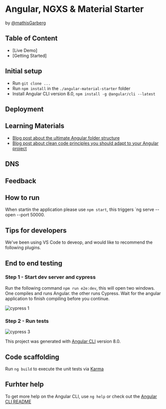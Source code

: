 # Angular, NGXS & Material Starter

by [@mathisGarberg](https://twitter.com/MathGarb)

## Table of Content

- [Live Demo]
- [Getting Started]

## Initial setup
* Run `git clone ...`
* Run `npm install` in the `./angular-material-starter` folder
* Install Angular CLI version 8.0, `npm install -g @angular/cli --latest`

## Deployment

## Learning Materials
* [Blog post about the ultimate Angular folder structure]()
* [Blog post about clean code principles you should adapt to your Angular project]()


## DNS

## Feedback


## How to run

When startin the application please use `npm start`, this triggers `ng serve --open --port 50000.

## Tips for developers

We've been using VS Code to deveop, and would like to recommend the following plugins.

## End to end testing

### **Step 1** - Start dev server and cypress

Run the following command `npm run e2e:dev`, this will open two windows. One compiles and runs Angular. the other runs Cypress. Wait for the angular application
to finish compiling before you continue.

![cypress 1](./wiki/images/cypress-1.PNG)

### **Step 2** - Run tests

![cypress 3](./wiki/gifs/angular-material-starter.gif)

This project was generated with [Angular CLI](https://github.com/angular/angular-cli) version 8.0.

## Code scaffolding

Run `ng build` to execute the unit tests via [Karma](https://karma-runner.github.io)

## Furhter help

To get more help on the Angular CLI, use `ng help` or check out the [Angular CLI README](https://github.com/angular/angular-cli/blob/master/README.md)